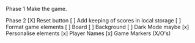 Phase 1
Make the game.


Phase 2
 [X] Reset button
 [ ] Add keeping of scores in local storage
 [ ] Format game elements
    [ ] Board
    [ ] Background
    [ ] Dark Mode maybe
 [x] Personalise elements
     [x] Player Names
     [x] Game Markers (X/O's)


